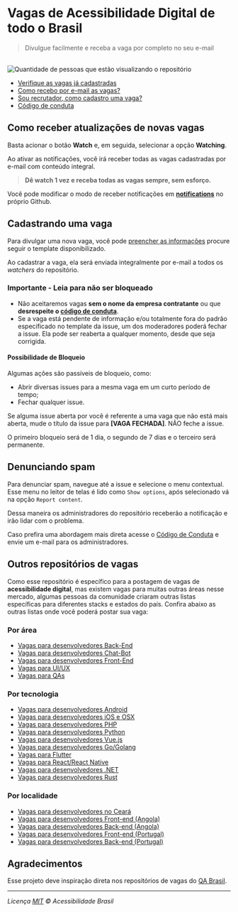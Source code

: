 # Vagas de Acessibilidade Digital de todo o Brasil

> Divulgue facilmente e receba a vaga por completo no seu e-mail</em>

<br>
<img alt="Quantidade de pessoas que estão visualizando o repositório" src="https://img.shields.io/github/watchers/acessibilidade-brasil/vagas?label=Watchers:&color=green&style=for-the-badge"><br>


* [Verifique as vagas já cadastradas](https://github.com/qa-brasil/vagas/issues)
* [Como recebo por e-mail as vagas?](#como-receber-atualizações-de-novas-vagas)
* [Sou recrutador, como cadastro uma vaga?](#cadastrando-uma-vaga)
* [Código de conduta](CODE_OF_CONDUCT.md)

## Como receber atualizações de novas vagas

Basta acionar o botão **Watch** e, em seguida, selecionar a opção **Watching**.

Ao ativar as notificações, você irá receber todas as vagas cadastradas por e-mail com conteúdo integral.

> **Dê watch 1 vez e receba todas as vagas sempre, sem esforço.**

Você pode modificar o modo de receber notificações em **[notifications](https://github.com/settings/notifications)** no próprio Github.

## Cadastrando uma vaga

Para divulgar uma nova vaga, você pode [preencher as informações](https://github.com/acessibilidade-brasil/vagas/issues/new?template=adicionar-nova-vaga.md&title=%5BCidade%5D+Posição+na+NOME+DA+EMPRESA) procure seguir o template disponibilizado.

Ao cadastrar a vaga, ela será enviada integralmente por e-mail a todos os *watchers* do repositório.

### **Importante - Leia para não ser bloqueado**

- Não aceitaremos vagas **sem o nome da empresa contratante** ou que **desrespeite o [código de conduta](CODE_OF_CONDUCT.md)**.
- Se a vaga está pendente de informação e/ou totalmente fora do padrão especificado no template da issue, um dos moderadores poderá fechar a issue. Ela pode ser reaberta a qualquer momento, desde que seja corrigida.

#### Possibilidade de Bloqueio

Algumas ações são passíveis de bloqueio, como:

* Abrir diversas issues para a mesma vaga em um curto período de tempo;
* Fechar qualquer issue.

Se alguma issue aberta por você é referente a uma vaga que não está mais aberta, mude o título da issue para **[VAGA FECHADA]**. NÃO feche a issue.

O primeiro bloqueio será de 1 dia, o segundo de 7 dias e o terceiro será permanente.

## Denunciando spam

Para denunciar spam, navegue até a issue e selecione o menu contextual. Esse menu no leitor de telas é lido como `Show options`, após selecionado vá na opção `Report content`. 

Dessa maneira os administradores do repositório receberão a notificação e irão lidar com o problema.

Caso prefira uma abordagem mais direta acesse o [Código de Conduta](https://github.com/acessibilidade-brasil/vagas/blob/main/CODE_OF_CONDUCT.md#aplica%C3%A7%C3%A3o) e envie um e-mail para os administradores.

## Outros repositórios de vagas

Como esse repositório é específico para a postagem de vagas de **acessibilidade digital**, mas existem vagas para muitas outras áreas nesse mercado, algumas pessoas da comunidade criaram outras listas específicas para diferentes stacks e estados do país. Confira abaixo as outras listas onde você poderá postar sua vaga:

### Por área

- [Vagas para desenvolvedores Back-End](https://github.com/backend-br/vagas)
- [Vagas para desenvolvedores Chat-Bot](https://github.com/chatbotbr/vagas)
- [Vagas para desenvolvedores Front-End](https://github.com/frontendbr/vagas)
- [Vagas para UI/UX](https://github.com/uxbrasil/vagas)
- [Vagas para QAs](https://github.com/qa-brasil/vagas)

### Por tecnologia

- [Vagas para desenvolvedores Android](https://github.com/androiddevbr/vagas)
- [Vagas para desenvolvedores iOS e OSX](https://github.com/CocoaHeadsBrasil/vagas)
- [Vagas para desenvolvedores PHP](https://github.com/phpdevbr/vagas)
- [Vagas para desenvolvedores Python](https://pyjobs.com.br)
- [Vagas para desenvolvedores Vue.js](https://github.com/vuejs-br/vagas)
- [Vagas para desenvolvedores Go/Golang](https://github.com/Gommunity/vagas)
- [Vagas para Flutter](https://github.com/flutter-brazil/vagas)
- [Vagas para React/React Native](https://github.com/react-brasil/vagas)
- [Vagas para desenvolvedores .NET](https://github.com/dotnetdevbr/vagas)
- [Vagas para desenvolvedores Rust](https://github.com/rustdevbr/vagas)

### Por localidade

- [Vagas para desenvolvedores no Ceará](https://github.com/CangaceirosDevels/vagas_de_emprego)
- [Vagas para desenvolvedores Front-end (Angola)](https://github.com/frontend-ao/vagas)
- [Vagas para desenvolvedores Back-end (Angola)](https://github.com/backend-ao/vagas)
- [Vagas para desenvolvedores Front-end (Portugal)](https://github.com/frontend-pt/vagas)
- [Vagas para desenvolvedores Back-end (Portugal)](https://github.com/backend-pt/vagas)

## Agradecimentos 

Esse projeto deve inspiração direta nos repositórios de vagas do [QA Brasil](https://github.com/qa-brasil).

---
_Licença [MIT](/LICENSE) &copy; Acessibilidade Brasil_
